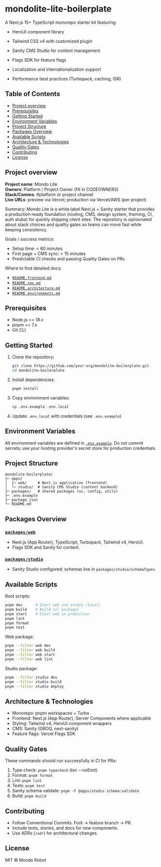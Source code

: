 # mondolite-lite-boilerplate

A Next.js 15+ TypeScript monorepo starter kit featuring:

- HeroUI component library
- Tailwind CSS v4 with customized plugin
- Sanity CMS Studio for content management
- Flags SDK for feature flags

- Localization and internationalization support
- Performance best practices (Turbopack, caching, ISR)

## Table of Contents

- [Project overview](#project-overview)
- [Prerequisites](#prerequisites)
- [Getting Started](#getting-started)
- [Environment Variables](#environment-variables)
- [Project Structure](#project-structure)
- [Packages Overview](#packages-overview)
- [Available Scripts](#available-scripts)
- [Architecture & Technologies](#architecture-technologies)
- [Quality Gates](#quality-gates)
- [Contributing](#contributing)
- [License](#license)

## Project overview

**Project name**: Mondo Lite  
**Owners**: Platform / Project Owner (fill in CODEOWNERS)  
**Slack/Comms**: #platform or project channel  
**Live URLs**: preview via Vercel; production via Vercel/AWS (per project)

Summary:
Mondo Lite is a white‑label Next.js + Sanity starter that provides a production‑ready foundation (routing, CMS, design system, theming, CI, auth stubs) for quickly shipping client sites. The repository is opinionated about stack choices and quality gates so teams can move fast while keeping consistency.

Goals / success metrics:

- Setup time: < 60 minutes
- First page + CMS sync: < 15 minutes
- Predictable CI checks and passing Quality Gates on PRs

Where to find detailed docs:

- [`README.frontend.md`](README.frontend.md:1)
- [`README.cms.md`](README.cms.md:1)
- [`README.architecture.md`](README.architecture.md:1)
- [`README.environments.md`](README.environments.md:1)

## Prerequisites

- Node.js >= 18.x
- pnpm >= 7.x
- Git CLI

## Getting Started

1. Clone the repository:
   ```bash
   git clone https://github.com/your-org/mondolite-boilerplate.git
   cd mondolite-boilerplate
   ```
2. Install dependencies:
   ```bash
   pnpm install
   ```
3. Copy environment variables:
   ```bash
   cp .env.example .env.local
   ```
4. Update `.env.local` with credentials (see `.env.example`)

## Environment Variables

All environment variables are defined in [`.env.example`](.env.example:1). Do not commit secrets; use your hosting provider's secret store for production credentials.

## Project Structure

```
mondolite-boilerplate/
├─ apps/
│  ├─ web/     # Next.js application (frontend)
│  └─ studio/  # Sanity CMS Studio (content backend)
├─ packages/   # shared packages (ui, config, utils)
├─ .env.example
├─ package.json
└─ README.md
```

## Packages Overview

### [`packages/web`](packages/web:1)

- Next.js (App Router), TypeScript, Turbopack, Tailwind v4, HeroUI.
- Flags SDK and Sanity for content.

### [`packages/studio`](packages/studio:1)

- Sanity Studio configured; schemas live in `packages/studio/schemaTypes`.

## Available Scripts

Root scripts:

```bash
pnpm dev      # Start web and studio (local)
pnpm build    # Build all packages
pnpm start    # Start web in production
pnpm lint
pnpm format
pnpm test
```

Web package:

```bash
pnpm --filter web dev
pnpm --filter web build
pnpm --filter web start
pnpm --filter web lint
```

Studio package:

```bash
pnpm --filter studio dev
pnpm --filter studio build
pnpm --filter studio deploy
```

## Architecture & Technologies

- Monorepo: pnpm workspaces + Turbo
- Frontend: Next.js (App Router), Server Components where applicable
- Styling: Tailwind v4, HeroUI component wrappers
- CMS: Sanity (GROQ, next-sanity)
- Feature flags: Vercel Flags SDK

## Quality Gates

These commands should run successfully in CI for PRs:

1. Type check: `pnpm typecheck` (tsc --noEmit)
2. Format: `pnpm format`
3. Lint: `pnpm lint`
4. Tests: `pnpm test`
5. Sanity schema validate: `pnpm -F @apps/studio schema:validate`
6. Build: `pnpm build`

## Contributing

- Follow Conventional Commits. Fork → feature branch → PR.
- Include tests, stories, and docs for new components.
- Use ADRs (`/adr`) for architectural changes.

## License

MIT © Mondo Robot
